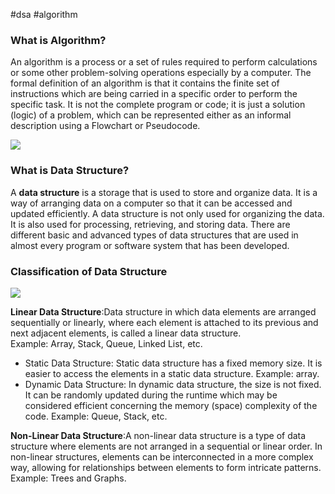 #dsa #algorithm
### What is Algorithm?

An algorithm is a process or a set of rules required to perform calculations or some other problem-solving operations especially by a computer. The formal definition of an algorithm is that it contains the finite set of instructions which are being carried in a specific order to perform the specific task. It is not the complete program or code; it is just a solution (logic) of a problem, which can be represented either as an informal description using a Flowchart or Pseudocode.

![](https://media.geeksforgeeks.org/wp-content/cdn-uploads/20191016135223/What-is-Algorithm_-1024x631.jpg)


### What is Data Structure?

A **data structure** is a storage that is used to store and organize data. It is a way of arranging data on a computer so that it can be accessed and updated efficiently.
A data structure is not only used for organizing the data. It is also used for processing, retrieving, and storing data. There are different basic and advanced types of data structures that are used in almost every program or software system that has been developed.

### Classification of Data Structure

![](https://media.geeksforgeeks.org/wp-content/uploads/20220520182504/ClassificationofDataStructure-660x347.jpg)

**Linear Data Structure**:Data structure in which data elements are arranged sequentially or linearly, where each element is attached to its previous and next adjacent elements, is called a linear data structure.   
Example: Array, Stack, Queue, Linked List, etc.
- Static Data Structure: Static data structure has a fixed memory size. It is easier to access the elements in a static data structure. Example: array.
- Dynamic Data Structure: In dynamic data structure, the size is not fixed. It can be randomly updated during the runtime which may be considered efficient concerning the memory (space) complexity of the code. Example: Queue, Stack, etc.

**Non-Linear Data Structure**:A non-linear data structure is a type of data structure where elements are not arranged in a sequential or linear order. In non-linear structures, elements can be interconnected in a more complex way, allowing for relationships between elements to form intricate patterns.
Example: Trees and Graphs.





